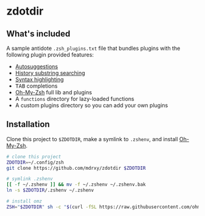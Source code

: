 # zdotdir

## What's included

A sample antidote `.zsh_plugins.txt` file that bundles plugins with the following plugin provided features:
- [Autosuggestions](https://github.com/zsh-users/zsh-autosuggestions)
- [History substring searching](https://github.com/zsh-users/zsh-history-substring-search)
- [Syntax highlighting](https://github.com/zdharma-continuum/fast-syntax-highlighting)
- <kbd>TAB</kbd> completions
- [Oh-My-Zsh](https://github.com/ohmyzsh/ohmyzsh) full lib and plugins
- A `functions` directory for lazy-loaded functions
- A custom plugins directory so you can add your own plugins

## Installation

Clone this project to `$ZDOTDIR`, make a symlink to `.zshenv`, and install [Oh-My-Zsh](https://github.com/ohmyzsh/ohmyzsh).

```zsh
# clone this project
ZDOTDIR=~/.config/zsh
git clone https://github.com/mdrxy/zdotdir $ZDOTDIR

# symlink .zshenv
[[ -f ~/.zshenv ]] && mv -f ~/.zshenv ~/.zshenv.bak
ln -s $ZDOTDIR/.zshenv ~/.zshenv

# install omz
ZSH="$ZDOTDIR" sh -c "$(curl -fSL https://raw.githubusercontent.com/ohmyzsh/ohmyzsh/master/tools/install.sh)" "" --unattended
```
